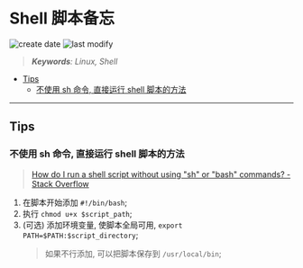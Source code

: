 Shell 脚本备忘
===
<!--START_SECTION:badge-->
![create date](https://img.shields.io/static/v1?label=create%20date&message=2022-07-xx&label_color=gray&color=lightsteelblue&style=flat-square)
![last modify](https://img.shields.io/static/v1?label=last%20modify&message=2025-08-03%2022%3A42%3A16&label_color=gray&color=thistle&style=flat-square)
<!--END_SECTION:badge-->
<!--info
top: false
draft: true
hidden: true
tags: [linux]
-->

> ***Keywords**: Linux, Shell*

<!--START_SECTION:paper_title-->
<!--END_SECTION:paper_title-->

<!--START_SECTION:toc-->
- [Tips](#tips)
    - [不使用 sh 命令, 直接运行 shell 脚本的方法](#不使用-sh-命令直接运行-shell-脚本的方法)
<!--END_SECTION:toc-->

---

## Tips

### 不使用 sh 命令, 直接运行 shell 脚本的方法
> [How do I run a shell script without using "sh" or "bash" commands? - Stack Overflow](https://stackoverflow.com/questions/8779951/how-do-i-run-a-shell-script-without-using-sh-or-bash-commands)

1. 在脚本开始添加 `#!/bin/bash`;
2. 执行 `chmod u+x $script_path`;
3. (可选) 添加环境变量, 使脚本全局可用, `export PATH=$PATH:$script_directory`;
    > 如果不行添加, 可以把脚本保存到 `/usr/local/bin`;
